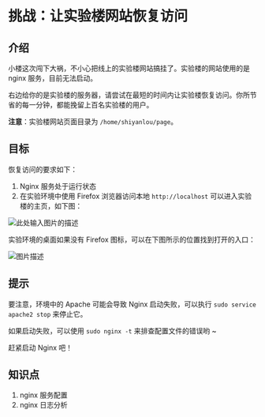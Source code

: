 # 挑战：让实验楼网站恢复访问

## 介绍

小楼这次闯下大祸，不小心把线上的实验楼网站搞挂了。实验楼的网站使用的是 nginx 服务，目前无法启动。

右边给你的是实验楼的服务器，请尝试在最短的时间内让实验楼恢复访问。你所节省的每一分钟，都能挽留上百名实验楼的用户。

**注意**：实验楼网站页面目录为 `/home/shiyanlou/page`。

## 目标

恢复访问的要求如下：

1. Nginx 服务处于运行状态
2. 在实验环境中使用 Firefox 浏览器访问本地 `http://localhost` 可以进入实验楼的主页，如下图：

![此处输入图片的描述](https://doc.shiyanlou.com/document-uid1labid2641timestamp1489113160808.png/wm)

实验环境的桌面如果没有 Firefox 图标，可以在下图所示的位置找到打开的入口：

![图片描述](https://doc.shiyanlou.com/courses/uid977658-20191010-1570689850870/wm)

## 提示

要注意，环境中的 Apache 可能会导致 Nginx 启动失败，可以执行 `sudo service apache2 stop` 来停止它。

如果启动失败，可以使用 `sudo nginx -t` 来排查配置文件的错误哟 ~

赶紧启动 Nginx 吧！

## 知识点

1. nginx 服务配置
2. nginx 日志分析
